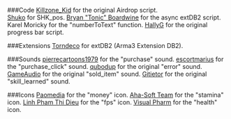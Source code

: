 ###Code
[Killzone_Kid](http://killzonekid.com/arma-scripting-tutorials-epic-armour-drop/) for the original Airdrop script.  
[Shuko](http://forums.bistudio.com/showthread.php?t=89376) for SHK_pos.
[Bryan "Tonic" Boardwine](http://www.tonic.pw/) for the async extDB2 script.
Karel Moricky for the "numberToText" function.
[HallyG](https://forums.bistudio.com/topic/184551-simple-animation-with-progressbar-and-handling/) for the original progress bar script.

###Extensions
[Torndeco](https://github.com/Torndeco/extDB2) for extDB2 (Arma3 Extension DB2).

###Sounds
[pierrecartoons1979](https://www.freesound.org/people/pierrecartoons1979/sounds/90121/) for the "purchase" sound.
[escortmarius](https://www.freesound.org/people/escortmarius/sounds/138096/) for the "purchase_click" sound.
[qubodup](https://www.freesound.org/people/qubodup/sounds/140773/) for the original "error" sound.
[GameAudio](https://www.freesound.org/people/GameAudio/sounds/220176/) for the original "sold_item" sound.
[Gitietor](https://www.freesound.org/people/Gitietor/sounds/275335/) for the original "skill_learned" sound.

###Icons
[Paomedia](https://www.iconfinder.com/icons/299107/money_icon) for the "money" icon.
[Aha-Soft Team](https://www.iconfinder.com/icons/328013/america_online_aol_run_icon) for the "stamina" icon.
[Linh Pham Thi Dieu](https://www.iconfinder.com/icons/283941/camera_device_recorder_video_icon) for the "fps" icon.
[Visual Pharm](https://icons8.com/) for the "health" icon.